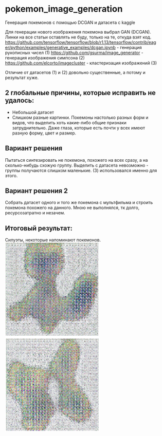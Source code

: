 # pokemon_image_generation
Генерация покемонов с помощью DCGAN и датасета с kaggle

Для генерации нового изображения покемона выбрал GAN (DCGAN).
Линки на все статьи оставлять не буду, только на те, откуда взят код.
https://github.com/tensorflow/tensorflow/blob/r1.13/tensorflow/contrib/eager/python/examples/generative_examples/dcgan.ipynb - генерация рукописных чисел (1)
https://github.com/gsurma/image_generator - генерация изображения симпсона (2)
https://github.com/elcorto/imagecluster - кластеризация изображений (3)


Отличие от датасетов (1) и (2) довольно существенные, а потому и результат хуже. 
## 2 глобальные причины, которые исправить не удалось: 
 * Небольшой датасет
 * Слишком разные картинки. Покемоны настолько разных форм и видов, что выделить хоть какие-либо общие признаки затруднительно. Даже глаза, которые есть почти у всех имеют разную форму, цвет и размер.

 ## Вариант решения 
 Пытаться синтезировать не покемона, похожего на всех сразу, а на сколько-нибудь схожую группу.
 Выделить с датасета невозможно - группы получаются слишком маленькие. (3) использовался именно для этого.

 ## Вариант решения 2
 Cобрать датасет одного и того же покемона с мультфильма и строить покемона похожего на данного.
 Мною не выполнялся, тк долго, ресурсозатратно и незачем.


 ## Итоговый результат:
 Силуэты, некоторые напоминают покемонов. <br>
![alt text](https://raw.githubusercontent.com/ipceeh/pokemon_image_generation/master/images/1.png?raw="True")
![alt text](https://raw.githubusercontent.com/ipceeh/pokemon_image_generation/master/images/2.png?raw="True")
